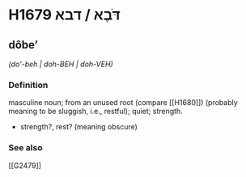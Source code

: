 # H1679 דֹּבֶא / דבא

## dôbeʼ

_(do'-beh | doh-BEH | doh-VEH)_

### Definition

masculine noun; from an unused root (compare [[H1680]]) (probably meaning to be sluggish, i.e., restful); quiet; strength.

- strength?, rest? (meaning obscure)
### See also

[[G2479]]

